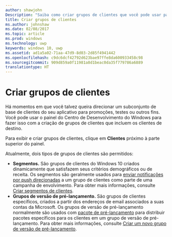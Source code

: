 ```yaml
---
author: shawjohn
Description: "Saiba como criar grupos de clientes que você pode usar para direcionar um subconjunto de base de clientes do seu aplicativo para promoções, testes ou outros fins."
title: Criar grupos de clientes
ms.author: johnshaw
ms.date: 02/08/2017
ms.topic: article
ms.prod: windows
ms.technology: uwp
keywords: windows 10, uwp
ms.assetid: ad1a5a02-71aa-47d9-8d03-2d85f4941442
ms.openlocfilehash: c9dc6dcf42792d623bae97ffe8da600933458c98
ms.sourcegitcommit: 909d859a0f11981a8d1beac0da35f779786a6889
translationtype: HT
---
```

# <a name="create-customer-groups"></a>Criar grupos de clientes

Há momentos em que você talvez queira direcionar um subconjunto de base de clientes do seu aplicativo para promoções, testes ou outros fins. Você pode usar o painel do Centro de Desenvolvimento do Windows para fazer isso com a criação de grupos de clientes que incluem os clientes de destino.

Para exibir e criar grupos de clientes, clique em **Clientes** próximo à parte superior do painel.

Atualmente, dois tipos de grupos de clientes são permitidos:

- **Segmentos.** São grupos de clientes do Windows 10 criados dinamicamente que satisfazem seus critérios demográficos ou de receita. Os segmentos são geralmente usados para [enviar notificações por push direcionadas](send-push-notifications-to-your-apps-customers.md) a um grupo de clientes como parte de uma campanha de envolvimento. Para obter mais informações, consulte [Criar segmentos de clientes](create-customer-segments.md).
- **Grupos de versão de pré-lançamento.** São grupos de clientes específicos, criados a partir dos endereços de email associados a suas contas da Microsoft. Os grupos de versão de pré-lançamento normalmente são usados com [pacote de pré-lançamento](package-flights.md) para distribuir pacotes específicos para os clientes em um grupo de versão de pré-lançamento. Para obter mais informações, consulte [Criar um novo grupo de versão de pré-lançamento](package-flights.md#create-a-new-flight-group).
